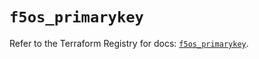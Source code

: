 # `f5os_primarykey`

Refer to the Terraform Registry for docs: [`f5os_primarykey`](https://registry.terraform.io/providers/f5networks/f5os/1.10.0/docs/resources/primarykey).
